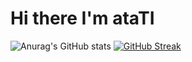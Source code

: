 # Hi there I'm ataTI

<img align="left" width="47%"> ![Anurag's GitHub stats](https://github-readme-stats.vercel.app/api?username=atahtee&show_icons=true&theme=radical)
[![GitHub Streak](http://github-readme-streak-stats.herokuapp.com?user=atahtee&date_format=M%20j%5B%2C%20Y%5D)](https://git.io/streak-stats)
